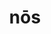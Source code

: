 ---
title: nōs
meaning: we/us
ch: [eight, mt, mt8thru9, ss, ss4]
pos: perspronoun
note: can be nominative or accusative
allmeanings: yes
---